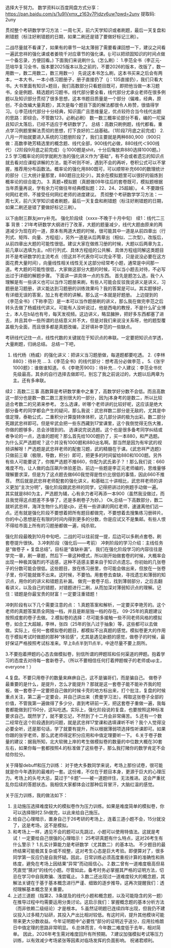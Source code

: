 选择大于努力。
数学资料以百度网盘方式分享：
 https://pan.baidu.com/s/1u9lVxmx_z163v7Pidzv6uw?pwd=2uny 
 提取码: 2uny 

贯彻整个考研数学学习方法：一周七天，前六天学知识或者刷题，最后一天复盘和刷错题（标注好刷错题的日期，如果二刷还是错了要做好标记三刷）。

二战尽量就不看课了，如果有的章节一站太薄弱了需要看课回想一下，建议之间看一遍武忠祥的强化课或者姜晓千对应章节的强化课。(j:可以把顽固知识的时间点做一个备忘录，方便回看。)
下面我们来说刷什么（怎么刷）：
1.李范全书（李正元-范培华复习全书，版本要2025版本以及之前的，不要2026的版本，改版了，数一用数一，数二用数二，数三用数一）
先说这本书怎么刷，这本书买来之后会有两本，一本大书，一本小练习题册子，册子直接扔了（j：135直接扔），我们只看大书。大书里面有知识+题目，我们高数部分只看题目既可，即把他当做一本习题书，全是例题、精选题的习题书，线代部分要全看，线代部分尤承业老师在很多例题以及知识部分贯彻了很多思想，这本书题目质量是一个部分（偏难，经典，原创，不会改编大量真题），其次是每个题目下面的解法都很令人称赞，很值得学习。（j:李范线代部分十分经典，知识面广且思维量足，优点较符合当今线代出题的思路：即综合。不管数123，必刷必刷）
数一数三概率论部分不看，编的一坨屎且知识太落后，已经不适应于考研数学了。
总结：高数只刷例题，线代都看。重点学习例题里解法贯彻的思想，打下良好的二战基础。（1阶段7月底之前完成）
2.八月一开始就要进入系统的习题册阶段了，我们主要就是两种880,900（900只做：高数李艳芳精选里的概念题、线代全部，900线代必做，880线代＜900线代）（2阶段9月底之前完成）（j:1000题是shit，十分后悔放弃880选择1000题。）
2.5 学习概率论的同学就刷方浩的强化讲义作为“基础”，有不会或者遗忘的知识点就去看对应课程讲解的方法，能不听则不听，遇到不会的再听，卷积公式可以不掌握，推荐用分布函数法。概率论的强化用880既可，可以顺带补充660的数理统计的部分（三大统计量那里，880题目比较少）。其余在模拟题里可以很好的锻炼到概率论的综合能力。
3.	真题+模拟题（真题做09年往后的套卷既可，模拟题根据当年质量再说，学有余力可做往年经典模拟题：22、24、25超越）。
4.	不要跟任何网红老师，不接受任何网红老师的进度建议。
贯彻整个考研数学学习方法：一周七天，前六天学知识或者刷题，最后一天复盘和刷错题（标注好刷错题的日期，如果二刷还是错了要做好标记三刷）。



以下由耐三群友jerry补充。
强化阶段续（xxxx-不晚于十月中旬）
续1：线代二三事
背景：21年考研数学大纲进行了改革，大题的题量减少，线代大题由原来的两道减少为现在的一道，原本有两道大题的时候，很可能其中一道是从前四章出（行列式、矩阵、向量、方程组），另外一道是从后两章出（相似、二次型）。改版后，从前四章出大题的可能性很低。建议大家在做练习册的时候，大题以后两章为主，前几章以选填为主。n阶行列式、具体方程组的公共解、具体方程组同解这类题目并不是考研数学的主流考点（但这并不代表你可以完全不管，只是说没必要在这方面花费大量时间），向量线性相关线性无关这部分经常考小题，通常是中间那一道。考大题的可能性很低，大家做这部分大题的时候，可以当小题去对待，不必写出过于详细的解题步骤。
下面讲一讲具体一点的东西。
首先是题怎么选，我个人理解是有一些讲义也可以当作习题册来刷，有些人可能会反驳我说讲义是讲义，习题册是习题册，讲义能达到习题册的训练效果吗？我的答案是可以。其实题够好，有详细无误的答案，加上有老师的讲解。那么这一本就是好题册。
上边提到的《李范全书》（下称李范）是一本可以当作题册刷的讲义，那么我在做完李范之后转头去做了杨威线代讲义。可能有人没听说过，他是西电的教授，不是什么矿业博士，本人在b站也有号，每天发视频。这边讲义，略显臃肿，把好多东西都塞了进去，并且其中一些所谓的总结意义并不大，但是对我们来说没关系呀，他的题型覆盖极为全面，而且很多都是真题改编，正好填补李范的一些缺点。

考研线代记住一点，线性代数的关键就在于知识点的串联。一定要把知识点学透，大量刷题，归纳总结。
总结一下吧，
1. 线代杨（杨威）的强化讲义：把讲义当习题册做，每道题都要吃透。
2.《李林880》：待补充 …
3.《李范全书》的线代部分：想考高分必做李范 。
5.《张宇1000题》：谁做谁知道。
6.《李艳芳900》：待补充…
个人建议：李范全书优先级最高，其余的自行选择去做即可。别忘了我之前说过的，大题以后两章为主。还有多串联。


续2：高数二三事
高数算是考研数学重中之重了，高数学好分数不会低。而且高数这一部分也是数一数二数三差别很大的一部分，因为j本身考的是数二，所以比较适合考数二的兄弟来参考。
怎么选课，听哪个老师讲的比较好呢，这应该是绝大部分备考的同学都会产生的疑问，那么我说：武忠祥数二部分是无敌的，尤其是中值定理，泰勒公式，二重积分计算旋转体体积，这几部分讲的极为出彩。数二部分死跟武忠祥即可。但是牢武会把一些东西藏到17堂课里，这个我倒觉得无伤大雅，你做的题够多，总会涉猎到的。
选课说完说选题。这个也是很多备考同学纠结或者争论的一点，选谁的题呢？那么首先给1000题扔了，买一本880，和严选题。
为什么买严选题呢？这个并没有1000题和880出名啊。那当然是因为有牢武的视频讲解呀！严选题是武忠祥老师的配套习题，武的精髓在于课。《武忠祥严选题》只做前三章（极限，导数，积分）即可，把更多的时间留给880和1000题。另外有些人可能要说了，你推严选题不推660，你配为武氏弟子？！那么我们说：660难度不均，让人做的血压飙升体验差劲，前边一些题是李正元老师编的，思维量够理解要求深，但是为了这点题去做660我觉得是性价比很低的事情，因此660不推荐。
然后就是武忠祥老师配套的强化讲义，和基础三十讲相比，武忠祥老师的讲义更加“主次分明”，强化阶段跟武忠祥的同学，记得把讲过的例题手动做一遍。
其实就是880为主，严选题为辅，心有余力者可再添一本900（虽然我没做过，而且我觉得这点题差不多够了，还是多刷卷子为妙。）
Ok,总结一下高数部分，数二就听武忠祥，海洋生物什么的是cjb，还有一些讲课的网红老师，速速离他们远一点。还有就是强化阶段不要想着把所有题目都做完，不要想着去搜集练习册碎片。你的中心思想是在有限的时间内得到更多的分数，你是应试又不是集邮。有些人恨不得给市面上所有的习题册都做一遍，纯杀软。

强化阶段最晚到10月中旬吧，二战的可以往前提一提，后边可以多刷点套卷。刷套卷提升很快。
3.冲刺阶段（强化后——考前）
冲刺阶段的学习介绍：主线任务是“做卷子 + 复盘总结”。目标是“查缺补漏”。
我们在强化阶段学习的内容往往是学完一章，刷一章题，然后下一章这种模式，所以刚开始做套卷的时候，大概率会出现一种极其强烈的不适感，这种不适感主要来自于知识点遗忘。你初始的几张卷子的分数可能会很低。这些题目，放在练习册里，你可能会做出来，但放在一张卷子里，你可能就做不出来。这时候，不要怕。用套卷去查缺，寻找遗忘和薄弱的知识点，用你的的讲义和错题去补漏。
做完一套卷子后，找到薄弱部分，之后去翻看讲义，以及自己的错题，对错题进行二刷，从而加深对薄弱知识点的理解。记住：错题是你最宝贵的财富！一定要注重错题！

冲刺阶段有以下几个需要注意的点：
1.真题答案和解析，一定要买李艳芳的。这个老师的真题答案质全网独一档，并且是断层独一档的存在。
09-25年的真题建议按照成套的卷子去做。
2.模拟卷的选择：尽可能多接触一些不同老师风格的模拟卷，如合工大超越，李林，张四（25年的张八过于抽象）等，这些都可以去做做。实际上，任何一套模拟卷的题目，都模拟不出真题的感觉。模拟卷更大的作用在于模拟考试时做题的那种“体验感”，尤其是遇见新题的感觉，做卷子的时候，最好保证严格按照考试标准来。早上8点半到11点半，中途尽量不要上厕所。

3.不要抱着押题的心态去做模拟卷，别信所谓的押题班和任何渠道的押题。抱着学习的态度去对待每一套新卷子。（所以不要相信任何打着押题幌子的老师或up主，everyone！）

4.复盘。不要只用卷子的数量来麻痹自己，这不是骗哥们，而是骗自己。 
做卷子最重要的是什么，是提升，怎么才能提升？那就是这一套卷子能不能补齐我的短板，做一套卷子一定要把自己做的时候卡壳的地方标出来，打个批注，复盘的时候重点关注，第二遍一定要会，并自己讲出来（费曼学习法）。榨取这张卷子全部的价值，不管我第一遍做得了多少分，直到考研前一天，把这套卷子重做一遍，我每套都能做到打150分，这叫吃透。实际上，强化阶段说的复盘，也要按照这种标准要求自己。既然学了，就不要忘记，不然到了十二月会非常痛苦。
5.还有一个数二经常在这个阶段遇到的问题，就是武忠祥17堂课和选填课听不听？我个人觉得没必要全听，还是那句话，学了就要有提升，所以根据薄弱项选择性听课即可。如果你跟的张宇老师，那么武老师得定积分应用和中值定理要听一下。
6.关于卷子数量的建议：据我所知，北大软微上岸的考生做模拟卷的数量的中位数大概在30套左右，如果你每一套都按照4.的标准做了这些卷子，那么我打赌你的数学肯定不会给你拉分。

关于降智debuff和压力训练：
对于绝大多数同学来说，考场上那份试卷，很可能就是你今年遇到的最难的一套。这份难，不仅在于题目本身，更源于巨大的心理压力。考场上的头号大忌，莫过于“卡题”——被一道题绊住，无法推进。这会严重扰乱你后续的答题状态。我相信大家都体会过那种后背冒汗，大脑红温的感觉。

关于压力训练，我的做法如下：
1.	主动施压选择难度较大的模拟卷作为压力训练。如果是难度简单的模拟卷，你可以选择限时2.5h做完，以此来给自己施压。
2.	给自己心理暗示，置身自己于26考研的考场上，连着三道小题不会，15分就没了，这是考场，这不是模拟。
3.	和考场上一样，遇见不会的题可以先跳过，小题可以使用特值法。这就是考试！一定要给自己很强的心理暗示！
25考研真题有什么特点，这对26考生有什么警示？
1.扎实计算能力是考研数学（尤其数二）的基本功。 不少题目的最终结果可能极其复杂或不规整，这对考生心态是巨大考验。即便算对了，很多同学第一反应仍是自我怀疑。因此，日常训练必须高度重视计算的准确性和熟练度，避免在考场上因结果“异常”而动摇信心。
2.数二曾有一道难度极高但易凭直觉“猜对”的线代小题。尽管如此，备考时务必掌握其严格的证明方法，切忌在学习中自我欺骗、浅尝辄止。
3.数二还出现过一道难度较大的概念题，其解法关键在于基于基本概念进行严谨、细致的逐步推导。这再次提醒我们：透彻理解基本概念至关重要。
4. 上述三道题（指第2、3条提及的线代小题和概念题，以及可能隐含的另一题）在推导过程中均需要运用分类讨论。这启示我们：掌握概念题的基本分析方法（而非依赖二级结论）才是根本。
5.虽然证明题已连续四年出现，但我仍不建议投入过多精力钻研，其投入产出比相对较低。有这时间，提升其他模块可能带来更大分数收益。今年证明题中“必要性”部分的证明近乎送分，应用拉格朗日中值定理的思路非常明显。
6.总体而言，今年数二难度低于去年，相对简单。 因此，2026年考生需对难度回升有所预期。
7.建议加强模拟考试等压力训练，以有效减少考场紧张等因素对临场发挥的负面影响。
祝诸君顺利。


